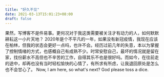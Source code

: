 ```yaml
---
title: "好久不见"
date: 2021-03-13T15:01:23+08:00
draft: false
---
```

果然，写博客不是件易事。更何况对于我这类需要被关注才有动力的人，如何默默耕耘这一小片天地？
2020年是个不平凡的一年，如果没有新冠疫情，我现在应该在柏林，但我的状态会更好一点吗，也许不会。经历过前几年的失意，本以为掌握了控制情绪的方式，也感概自己有成熟不少。时常安慰自己，最坏的情况就是留在家，找份薪水不高但也不辛苦的工作，自得其乐不也是很好吗。而如今，在往前走的途中，却再也没有当时轻松愉快的心情了，有所求有所虑，让我退回原处是怎么也不会甘心了。
Now, I am here, so what's next? God please toss a dice. 
